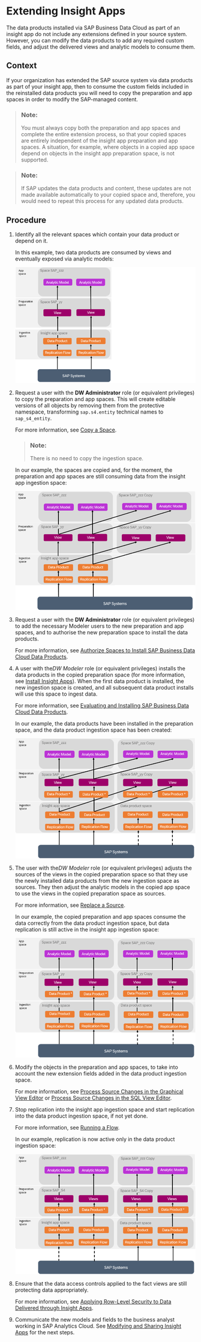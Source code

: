 <!-- loio3c158685865d4b408938a148e828e21f -->

# Extending Insight Apps

The data products installed via SAP Business Data Cloud as part of an insight app do not include any extensions defined in your source system. However, you can modify the data products to add any required custom fields, and adjust the delivered views and analytic models to consume them.



<a name="loio3c158685865d4b408938a148e828e21f__section_czq_q33_hdc"/>

## Context

If your organization has extended the SAP source system via data products as part of your insight app, then to consume the custom fields included in the reinstalled data products you will need to copy the preparation and app spaces in order to modify the SAP-managed content.

> ### Note:  
> You must always copy both the preparation and app spaces and complete the entire extension process, so that your copied spaces are entirely independent of the insight app preparation and app spaces. A situation, for example, where objects in a copied app space depend on objects in the insight app preparation space, is not supported.

> ### Note:  
> If SAP updates the data products and content, these updates are not made available automatically to your copied space and, therefore, you would need to repeat this process for any updated data products.



## Procedure

1.  Identify all the relevant spaces which contain your data product or depend on it.

    In this example, two data products are consumed by views and eventually exposed via analytic models:

    ![](images/Extending_Data_Products_-_first_step_2025_03_e3a9436.png)

2.  Request a user with the **DW Administrator** role \(or equivalent privileges\) to copy the preparation and app spaces. This will create editable versions of all objects by removing them from the protective namespace, transforming `sap.s4.entity` technical names to `sap_s4_entity`.

    For more information, see [Copy a Space](https://help.sap.com/docs/SAP_DATASPHERE/9f804b8efa8043539289f42f372c4862/73068ac8e1934615b419d8c6c4095a9a.html).

    > ### Note:  
    > There is no need to copy the ingestion space.

    In our example, the spaces are copied and, for the moment, the preparation and app spaces are still consuming data from the insight app ingestion space:

    ![](images/Extending_insight_application_diagram_-_second_step_763ba40.png)

3.  Request a user with the **DW Administrator** role \(or equivalent privileges\) to add the necessary Modeler users to the new preparation and app spaces, and to authorise the new preparation space to install the data products.

    For more information, see [Authorize Spaces to Install SAP Business Data Cloud Data Products](https://help.sap.com/docs/SAP_DATASPHERE/9f804b8efa8043539289f42f372c4862/67ec785b5de842488781f20c4ab52a9f.html).

4.  A user with the*DW Modeler* role \(or equivalent privileges\) installs the data products in the copied preparation space \(for more information, see [Install Insight Apps](https://help.sap.com/docs/SAP_BUSINESS_DATA_CLOUD/f7acf8c9dad54e99b5ce5ebc633ed8e1/35b64d44efd54502a935f67ba66ffd4e.html)\). When the first data product is installed, the new ingestion space is created, and all subsequent data product installs will use this space to ingest data.

    For more information, see [Evaluating and Installing SAP Business Data Cloud Data Products](https://help.sap.com/docs/SAP_DATASPHERE/c8a54ee704e94e15926551293243fd1d/ea7cb802cbea47b39a441888873c3a49.html).

    In our example, the data products have been installed in the preparation space, and the data product ingestion space has been created:

    ![](images/Extending_Data_Products_-_third_b_step_2025_03_ef89686.png)

5.  The user with the*DW Modeler* role \(or equivalent privileges\) adjusts the sources of the views in the copied preparation space so that they use the newly installed data products from the new ingestion space as sources. They then adjust the analytic models in the copied app space to use the views in the copied preparation space as sources.

    For more information, see [Replace a Source](https://help.sap.com/docs/SAP_DATASPHERE/c8a54ee704e94e15926551293243fd1d/51cc5a70a95e46a7aadbe49512b18ddb.html).

    In our example, the copied preparation and app spaces consume the data correctly from the data product ingestion space, but data replication is still active in the insight app ingestion space:

    ![](images/Extending_insight_application_diagram_-_forth_step_1c0e5ec.png)

6.  Modify the objects in the preparation and app spaces, to take into account the new extension fields added in the data product ingestion space.

    For more information, see [Process Source Changes in the Graphical View Editor](https://help.sap.com/docs/SAP_DATASPHERE/c8a54ee704e94e15926551293243fd1d/702350c755d24d629545de04673acb1b.html) or [Process Source Changes in the SQL View Editor](https://help.sap.com/docs/SAP_DATASPHERE/c8a54ee704e94e15926551293243fd1d/f7e43ced828940178efb3143c2956d9d.html).

7.  Stop replication into the insight app ingestion space and start replication into the data product ingestion space, if not yet done.

    For more information, see [Running a Flow](https://help.sap.com/docs/SAP_DATASPHERE/c8a54ee704e94e15926551293243fd1d/5b591d4998fa4a148750016a29ada91e.html).

    In our example, replication is now active only in the data product ingestion space:

    ![](images/Extending_Insight_Apps_fourth_b_step_f109d0c.png)

8.  Ensure that the data access controls applied to the fact views are still protecting data appropriately.

    For more information, see [Applying Row-Level Security to Data Delivered through Insight Apps](applying-row-level-security-to-data-delivered-through-insight-apps-c83225f.md).

9.  Communicate the new models and fields to the business analyst working in SAP Analytics Cloud. See [Modifying and Sharing Insight Apps](https://help.sap.com/docs/business-data-cloud/viewing-insight-apps/modifying-and-sharing-insight-apps) for the next steps.

